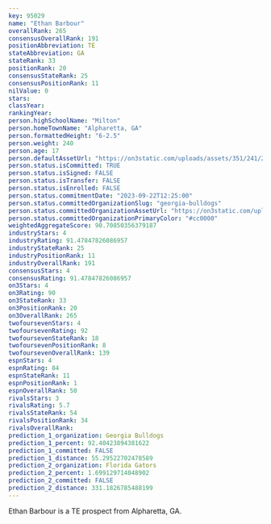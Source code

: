```yaml
---
key: 95029
name: "Ethan Barbour"
overallRank: 265
consensusOverallRank: 191
positionAbbreviation: TE
stateAbbreviation: GA
stateRank: 33
positionRank: 20
consensusStateRank: 25
consensusPositionRank: 11
nilValue: 0
stars: 
classYear: 
rankingYear: 
person.highSchoolName: "Milton"
person.homeTownName: "Alpharetta, GA"
person.formattedHeight: "6-2.5"
person.weight: 240
person.age: 17
person.defaultAssetUrl: "https://on3static.com/uploads/assets/351/241/241351.jpg"
person.status.isCommitted: TRUE
person.status.isSigned: FALSE
person.status.isTransfer: FALSE
person.status.isEnrolled: FALSE
person.status.commitmentDate: "2023-09-22T12:25:00"
person.status.committedOrganizationSlug: "georgia-bulldogs"
person.status.committedOrganizationAssetUrl: "https://on3static.com/uploads/assets/954/149/149954.svg"
person.status.committedOrganizationPrimaryColor: "#cc0000"
weightedAggregateScore: 90.70850356379187
industryStars: 4
industryRating: 91.47847826086957
industryStateRank: 25
industryPositionRank: 11
industryOverallRank: 191
consensusStars: 4
consensusRating: 91.47847826086957
on3Stars: 4
on3Rating: 90
on3StateRank: 33
on3PositionRank: 20
on3OverallRank: 265
twofoursevenStars: 4
twofoursevenRating: 92
twofoursevenStateRank: 18
twofoursevenPositionRank: 8
twofoursevenOverallRank: 139
espnStars: 4
espnRating: 84
espnStateRank: 11
espnPositionRank: 1
espnOverallRank: 50
rivalsStars: 3
rivalsRating: 5.7
rivalsStateRank: 54
rivalsPositionRank: 34
rivalsOverallRank: 
prediction_1_organization: Georgia Bulldogs
prediction_1_percent: 92.40423894381622
prediction_1_committed: FALSE
prediction_1_distance: 55.29522702478589
prediction_2_organization: Florida Gators
prediction_2_percent: 1.699129714048902
prediction_2_committed: FALSE
prediction_2_distance: 331.1826785488199
---
```

Ethan Barbour is a TE prospect from Alpharetta, GA.